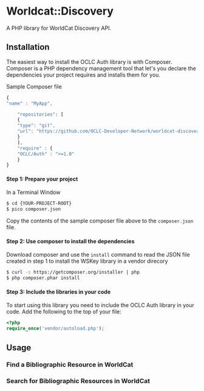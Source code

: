# Worldcat::Discovery

A PHP library for WorldCat Discovery API. 

## Installation

The easiest way to install the OCLC Auth library is with Composer. Composer is a PHP dependency management tool that let's you declare the dependencies your project requires and installs them for you.

Sample Composer file

```javascript
{
"name" : "MyApp",

	"repositories": [
	{
	"type": "git",
	"url": "https://github.com/OCLC-Developer-Network/worldcat-discovery-php.git"
	}
	],
	"require" : {
	"OCLC/Auth" : ">=1.0"
	}
}
```

#### Step 1: Prepare your project

In a Terminal Window

```bash
$ cd {YOUR-PROJECT-ROOT}
$ pico composer.json
```

Copy the contents of the sample composer file above to the `composer.json` file.

#### Step 2: Use composer to install the dependencies

Download composer and use the `install` command to read the JSON file created in step 1 to install the WSKey library in a vendor direcory

```bash
$ curl -s https://getcomposer.org/installer | php
$ php composer.phar install
```

#### Step 3: Include the libraries in your code
To start using this library you need to include the OCLC Auth library in your code. Add the following to the top of your file:
```php
<?php
require_once('vendor/autoload.php');
```

## Usage

### Find a Bibliographic Resource in WorldCat


### Search for Bibliographic Resources in WorldCat